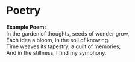 # Poetry

**Example Poem:**  
In the garden of thoughts, seeds of wonder grow,  
Each idea a bloom, in the soil of knowing.  
Time weaves its tapestry, a quilt of memories,  
And in the stillness, I find my symphony.  
```
